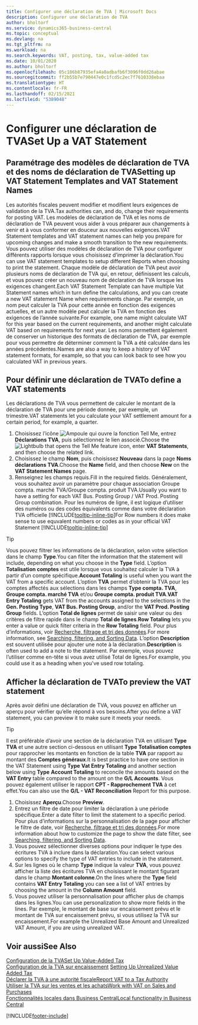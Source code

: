 ```yaml
---
title: Configurer une déclaration de TVA | Microsoft Docs
description: Configurer une déclaration de TVA
author: bholtorf
ms.service: dynamics365-business-central
ms.topic: conceptual
ms.devlang: na
ms.tgt_pltfrm: na
ms.workload: na
ms.search.keywords: VAT, posting, tax, value-added tax
ms.date: 10/01/2020
ms.author: bholtorf
ms.openlocfilehash: 05c186b87935efa4a0adbafb6f3096f0dd26abae
ms.sourcegitcommit: ff2b55b7e790447e0c1fcd5c2ec7f7610338ebaa
ms.translationtype: HT
ms.contentlocale: fr-FR
ms.lasthandoff: 02/15/2021
ms.locfileid: "5389048"
---
```

# <a name="set-up-a-vat-statement"></a><span data-ttu-id="766ca-103">Configurer une déclaration de TVA</span><span class="sxs-lookup"><span data-stu-id="766ca-103">Set Up a VAT Statement</span></span>

## <a name="setting-up-vat-statement-templates-and-vat-statement-names"></a><span data-ttu-id="766ca-104">Paramétrage des modèles de déclaration de TVA et des noms de déclaration de TVA</span><span class="sxs-lookup"><span data-stu-id="766ca-104">Setting up VAT Statement Templates and VAT Statement Names</span></span>
<span data-ttu-id="766ca-105">Les autorités fiscales peuvent modifier et modifient leurs exigences de validation de la TVA.</span><span class="sxs-lookup"><span data-stu-id="766ca-105">Tax authorities can, and do, change their requirements for posting VAT.</span></span> <span data-ttu-id="766ca-106">Les modèles de déclaration de TVA et les noms de déclaration de TVA peuvent vous aider à vous préparer aux changements à venir et à vous conformer en douceur aux nouvelles exigences.</span><span class="sxs-lookup"><span data-stu-id="766ca-106">VAT Statement templates and VAT statement names can help you prepare for upcoming changes and make a smooth transition to the new requirements.</span></span> <span data-ttu-id="766ca-107">Vous pouvez utiliser des modèles de déclaration de TVA pour configurer différents rapports lorsque vous choisissez d’imprimer la déclaration.</span><span class="sxs-lookup"><span data-stu-id="766ca-107">You can use VAT statement templates to setup different Reports when choosing to print the statement.</span></span> <span data-ttu-id="766ca-108">Chaque modèle de déclaration de TVA peut avoir plusieurs noms de déclaration de TVA qui, en retour, définissent les calculs, et vous pouvez créer un nouveau nom de déclaration de TVA lorsque les exigences changent.</span><span class="sxs-lookup"><span data-stu-id="766ca-108">Each VAT Statement Template can have multiple Vat Statement names which in turn define the calculations, and you can create a new VAT statement Name when requirements change.</span></span> <span data-ttu-id="766ca-109">Par exemple, un nom peut calculer la TVA pour cette année en fonction des exigences actuelles, et un autre modèle peut calculer la TVA en fonction des exigences de l’année suivante.</span><span class="sxs-lookup"><span data-stu-id="766ca-109">For example, one name might calculate VAT for this year based on the current requirements, and another might calculate VAT based on requirements for next year.</span></span> <span data-ttu-id="766ca-110">Les noms permettent également de conserver un historique des formats de déclaration de TVA, par exemple pour vous permettre de déterminer comment la TVA a été calculée dans les années précédentes.</span><span class="sxs-lookup"><span data-stu-id="766ca-110">Names are also a way to keep a history of VAT statement formats, for example, so that you can look back to see how you calculated VAT in previous years.</span></span>

## <a name="to-define-a-vat-statements"></a><span data-ttu-id="766ca-111">Pour définir une déclaration de TVA</span><span class="sxs-lookup"><span data-stu-id="766ca-111">To define a VAT statements</span></span>
<span data-ttu-id="766ca-112">Les déclarations de TVA vous permettent de calculer le montant de la déclaration de TVA pour une période donnée, par exemple, un trimestre.</span><span class="sxs-lookup"><span data-stu-id="766ca-112">VAT statements let you calculate your VAT settlement amount for a certain period, for example, a quarter.</span></span>

1. <span data-ttu-id="766ca-113">Choisissez l’icône ![Ampoule qui ouvre la fonction Tell Me](media/ui-search/search_small.png "Dites-moi ce que vous voulez faire"), entrez **Déclarations TVA**, puis sélectionnez le lien associé.</span><span class="sxs-lookup"><span data-stu-id="766ca-113">Choose the ![Lightbulb that opens the Tell Me feature](media/ui-search/search_small.png "Tell me what you want to do") icon, enter **VAT Statements**, and then choose the related link.</span></span>  
2. <span data-ttu-id="766ca-114">Choisissez le champ **Nom**, puis choisissez **Nouveau** dans la page **Noms déclarations TVA**.</span><span class="sxs-lookup"><span data-stu-id="766ca-114">Choose the **Name** field, and then choose **New** on the **VAT Statement Names** page.</span></span>
3. <span data-ttu-id="766ca-115">Renseignez les champs requis.</span><span class="sxs-lookup"><span data-stu-id="766ca-115">Fill in the required fields.</span></span> <span data-ttu-id="766ca-116">Généralement, vous souhaitez avoir un paramètre pour chaque association Groupe compta. marché TVA/Groupe compta. produit TVA.</span><span class="sxs-lookup"><span data-stu-id="766ca-116">Usually you want to have a setting for each VAT Bus. Posting Group / VAT Prod. Posting Group combination.</span></span> <span data-ttu-id="766ca-117">Pour les numéros de ligne, il est logique d’utiliser des numéros ou des codes équivalents comme dans votre déclaration TVA officielle [!INCLUDE[tooltip-inline-tip](includes/tooltip-inline-tip_md.md)]</span><span class="sxs-lookup"><span data-stu-id="766ca-117">For Row numbers it does make sense to use equvalent numbers or codes as in your official VAT Statement [!INCLUDE[tooltip-inline-tip](includes/tooltip-inline-tip_md.md)]</span></span> 


> [!Tip]
> <span data-ttu-id="766ca-118">Vous pouvez filtrer les informations de la déclaration, selon votre sélection dans le champ **Type**.</span><span class="sxs-lookup"><span data-stu-id="766ca-118">You can filter the information that the statement will include, depending on what you choose in the **Type** field.</span></span> <span data-ttu-id="766ca-119">L’option **Totalisation comptes** est utile lorsque vous souhaitez calculer la TVA à partir d’un compte spécifique.</span><span class="sxs-lookup"><span data-stu-id="766ca-119">**Account Totaling** is useful when you want the VAT from a specific account.</span></span>
<span data-ttu-id="766ca-120">L’option **TVA** permet d’obtenir la TVA pour les comptes affectés aux sélections dans les champs **Type compta. TVA**, **Groupe compta. marché TVA** et/ou **Groupe compta. produit TVA**.</span><span class="sxs-lookup"><span data-stu-id="766ca-120">**VAT Entry Totaling** gets VAT from the accounts assigned to the selections in the **Gen. Posting Type**, **VAT Bus. Posting Group**, and/or the **VAT Prod. Posting Group** fields.</span></span> <span data-ttu-id="766ca-121">L’option **Total de lignes** permet de saisir une valeur ou des critères de filtre rapide dans le champ **Total de lignes**.</span><span class="sxs-lookup"><span data-stu-id="766ca-121">**Row Totaling** lets you enter a value or quick filter criteria in the **Row Totaling** field.</span></span> <span data-ttu-id="766ca-122">Pour plus d’informations, voir [Recherche, filtrage et tri des données](ui-enter-criteria-filters.md).</span><span class="sxs-lookup"><span data-stu-id="766ca-122">For more information, see [Searching, filtering, and Sorting Data](ui-enter-criteria-filters.md).</span></span> <span data-ttu-id="766ca-123">L’option **Description** est souvent utilisée pour ajouter une note à la déclaration.</span><span class="sxs-lookup"><span data-stu-id="766ca-123">**Description** is often used to add a note to the statement.</span></span> <span data-ttu-id="766ca-124">Par exemple, vous pouvez l’utiliser comme en-tête si vous avez utilisé Total de lignes.</span><span class="sxs-lookup"><span data-stu-id="766ca-124">For example, you could use it as a heading when you've used row totaling.</span></span>

## <a name="to-preview-the-vat-statement"></a><span data-ttu-id="766ca-125">Afficher la déclaration de TVA</span><span class="sxs-lookup"><span data-stu-id="766ca-125">To preview the VAT statement</span></span>
<span data-ttu-id="766ca-126">Après avoir défini une déclaration de TVA, vous pouvez en afficher un aperçu pour vérifier qu’elle répond à vos besoins.</span><span class="sxs-lookup"><span data-stu-id="766ca-126">After you define a VAT statement, you can preview it to make sure it meets your needs.</span></span>
> [!Tip]
> <span data-ttu-id="766ca-127">Il est préférable d’avoir une section de la déclaration TVA en utilisant **Type** **TVA** et une autre section ci-dessous en utilisant **Type** **Totalisation comptes** pour rapprocher les montants en fonction de la table **TVA** par rapport au montant des **Comptes généraux**.</span><span class="sxs-lookup"><span data-stu-id="766ca-127">It is best practice to have one section in the VAT Statement using **Type** **Vat Entry Totaling** and another section below using **Type** **Account Totaling** to reconcile the amounts based on the **VAT Entry** table compared to the amount on the **G/L Accounts**.</span></span> <span data-ttu-id="766ca-128">Vous pouvez également utiliser le rapport **CPT - Rapprochement TVA** à cet effet.</span><span class="sxs-lookup"><span data-stu-id="766ca-128">You can also use the **G/L - VAT Reconciliation** Report for this purpose.</span></span>

1. <span data-ttu-id="766ca-129">Choisissez **Aperçu**.</span><span class="sxs-lookup"><span data-stu-id="766ca-129">Choose **Preview**.</span></span>
2. <span data-ttu-id="766ca-130">Entrez un filtre de date pour limiter la déclaration à une période spécifique.</span><span class="sxs-lookup"><span data-stu-id="766ca-130">Enter a date filter to limit the statement to a specific period.</span></span> <span data-ttu-id="766ca-131">Pour plus d’informations sur la personnalisation de la page pour afficher le filtre de date, voir [Recherche, filtrage et tri des données](ui-enter-criteria-filters.md).</span><span class="sxs-lookup"><span data-stu-id="766ca-131">For more information about how to customize the page to show the date filter, see [Searching, filtering, and Sorting Data](ui-enter-criteria-filters.md).</span></span>
3. <span data-ttu-id="766ca-132">Vous pouvez sélectionner diverses options pour indiquer le type des écritures TVA à inclure dans la déclaration.</span><span class="sxs-lookup"><span data-stu-id="766ca-132">You can select various options to specify the type of VAT entries to include in the statement.</span></span>
4. <span data-ttu-id="766ca-133">Sur les lignes où le champ **Type** indique la valeur **TVA**, vous pouvez afficher la liste des écritures TVA en choisissant le montant figurant dans le champ **Montant colonne**.</span><span class="sxs-lookup"><span data-stu-id="766ca-133">On the lines where the **Type** field contains **VAT Entry Totaling** you can see a list of VAT entries by choosing the amount in the **Column Amount** field.</span></span>
5. <span data-ttu-id="766ca-134">Vous pouvez utiliser la personnalisation pour afficher plus de champs dans les lignes.</span><span class="sxs-lookup"><span data-stu-id="766ca-134">You can use personalization to show more fields in the lines.</span></span> <span data-ttu-id="766ca-135">Par exemple, le montant de base sur encaissement prévu et le montant de TVA sur encaissement prévu, si vous utilisez la TVA sur encaissement.</span><span class="sxs-lookup"><span data-stu-id="766ca-135">For example the Unrealized Base Amount and Unrealized VAT Amount, if you are using unrealized VAT.</span></span>

## <a name="see-also"></a><span data-ttu-id="766ca-136">Voir aussi</span><span class="sxs-lookup"><span data-stu-id="766ca-136">See Also</span></span>  
[<span data-ttu-id="766ca-137">Configuration de la TVA</span><span class="sxs-lookup"><span data-stu-id="766ca-137">Set Up Value-Added Tax</span></span>](finance-setup-vat.md)  
<span data-ttu-id="766ca-138">[Configuration de la TVA sur encaissement](finance-setup-unrealized-vat.md)    </span><span class="sxs-lookup"><span data-stu-id="766ca-138">[Setting Up Unrealized Value Added Tax](finance-setup-unrealized-vat.md)    </span></span>  
[<span data-ttu-id="766ca-139">Déclarer la TVA à une autorité fiscale</span><span class="sxs-lookup"><span data-stu-id="766ca-139">Report VAT to a Tax Authority</span></span>](finance-how-report-vat.md)  
[<span data-ttu-id="766ca-140">Utiliser la TVA sur les ventes et les achats</span><span class="sxs-lookup"><span data-stu-id="766ca-140">Work with VAT on Sales and Purchases</span></span>](finance-work-with-vat.md)  
[<span data-ttu-id="766ca-141">Fonctionnalités locales dans Business Central</span><span class="sxs-lookup"><span data-stu-id="766ca-141">Local functionality in Business Central</span></span>](about-localization.md)


[!INCLUDE[footer-include](includes/footer-banner.md)]